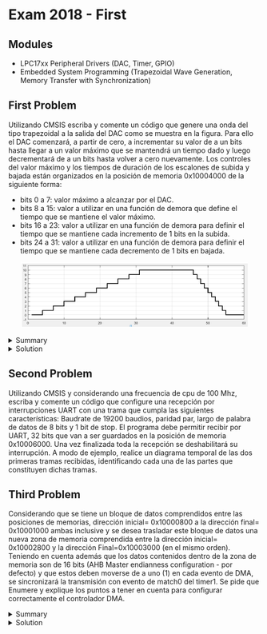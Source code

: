 # Exam 2018 - First

## Modules 

- LPC17xx Peripheral Drivers (DAC, Timer, GPIO)
- Embedded System Programming (Trapezoidal Wave Generation, Memory Transfer with Synchronization)

## First Problem

Utilizando CMSIS escriba y comente un código que genere una onda del tipo trapezoidal a la salida del DAC como se muestra en la figura. Para ello el DAC comenzará, a partir de cero, a incrementar su valor de a un bits hasta llegar a un valor máximo que se mantendrá un tiempo dado y luego decrementará de a un bits hasta volver a cero nuevamente. Los controles del valor máximo y los tiempos de duración de los escalones de subida y bajada están organizados en la posición de memoria 0x10004000 de la siguiente forma:

- bits 0 a 7: valor máximo a alcanzar por el DAC.
- bits 8 a 15: valor a utilizar en una función de demora que define el tiempo que se mantiene el valor máximo.
- bits 16 a 23: valor a utilizar en una función de demora para definir el tiempo que se mantiene cada incremento de 1 bits en la subida.
- bits 24 a 31: valor a utilizar en una función de demora para definir el tiempo que se mantiene cada decremento de 1 bits en bajada.

<p align="center">
  <img src="../.img/e2-2018-ex1.png"/>
</p>

<details><summary>Summary</summary>

Using CMSIS, implement a program that generates a trapezoidal wave on the DAC output of the LPC1769 as shown in the figure. The requirements are:

    1. The DAC output starts at 0, increases in steps of 1 until it reaches a maximum value.
    2. The maximum value is held for a specific duration, then decreases back to 0 in steps of 1.
    3. The maximum value, hold time, rise time, and fall time are configured through memory at address 0x10004000:
       - Bits 0–7: Maximum value for the DAC.
       - Bits 8–15: Time to hold the maximum value (in milliseconds).
       - Bits 16–23: Time for each step increment during the rise phase (in milliseconds).
       - Bits 24–31: Time for each step decrement during the fall phase (in milliseconds).

Considering that:

    1. Code should be commented
    2. Apply engineering criteria if necessary and suitable (with its corresponding justification)

</details>

<details><summary>Solution</summary>

```c
/**
* @file e2-2018-ex1.c
* @brief Solution for the First Problem of the Second 2018 Exam from Digital Electronics 3
* @author Ignacio Ledesma
* @license MIT
* @date 2024-11
*/

#include "LPC17xx.h"
#include "lpc17xx_pinsel.h"
#include "lpc17xx_dac.h"
#include "lpc17xx_timer.h"

// Memory addresses and bit masks
#define CONTROL_ADDRESS 0x10004000
#define MAX_VALUE_BITS 0x000000FF
#define HOLD_TIME_BITS 0x0000FF00
#define RISE_TIME_BITS 0x00FF0000
#define FALL_TIME_BITS 0xFF000000

// Timer match channel
#define MATCH_CHANNEL_0 0

// Global variables
volatile uint8_t match_flag = 0; // Indicates when a timer match occurs

// Function prototypes
void config_pins(void);
void config_dac(void);
void config_timer(void);
void delay_with_timer(uint8_t time);

int main(void) {
    SystemInit(); // Initialize system clock

    // Configure peripherals
    config_pins();
    config_dac();
    config_timer();

    // Load control values from memory
    uint32_t control_values = *((uint32_t*)CONTROL_ADDRESS);
    uint8_t max_value = (control_values & MAX_VALUE_BITS); // Maximum DAC value
    uint8_t min_value = 0; // Minimum DAC value (always 0)
    uint8_t hold_time = (control_values & HOLD_TIME_BITS) >> 8; // Time to hold max value
    uint8_t rise_time = (control_values & RISE_TIME_BITS) >> 16; // Time for each step increment
    uint8_t fall_time = (control_values & FALL_TIME_BITS) >> 24; // Time for each step decrement

    uint16_t dac_value = 0; // DAC output value (8-bit resolution)

    while (1) {
        // Rising phase: Increment DAC value from 0 to max_value
        for (dac_value = 0; dac_value <= max_value; dac_value++) {
            DAC_UpdateValue(LPC_DAC, dac_value); // Update DAC output
            delay_with_timer(rise_time); // Delay between increments
        }

        // Hold phase: Maintain max_value for the specified time
        DAC_UpdateValue(LPC_DAC, max_value);
        delay_with_timer(hold_time);

        // Falling phase: Decrement DAC value from max_value to 0
        for (dac_value = max_value; dac_value > min_value; dac_value--) {
            DAC_UpdateValue(LPC_DAC, dac_value); // Update DAC output
            delay_with_timer(fall_time); // Delay between decrements
        }

        // Settling phase: Maintain 0 for the specified time
        DAC_UpdateValue(LPC_DAC, min_value);
        delay_with_timer(hold_time);
    }

    return 0;
}

/**
 * @brief Configures the DAC output pin (P0.26).
 */
void config_pins(void) {
    PINSEL_CFG_Type pin;
    pin.Portnum = PINSEL_PORT_0;
    pin.Pinnum = PINSEL_PIN_26;
    pin.Funcnum = PINSEL_FUNC_2; // Set pin function as DAC
    pin.Pinmode = PINSEL_PINMODE_TRISTATE; // Tristate mode
    pin.OpenDrain = PINSEL_PINMODE_NORMAL; // Normal mode
    PINSEL_ConfigPin(&pin);
}

/**
 * @brief Configures the DAC peripheral.
 */
void config_dac(void) {
    DAC_CONVERTER_CFG_Type dac;
    dac.CNT_ENA = RESET; // Disable DAC counter
    dac.DMA_ENA = RESET; // Disable DMA
    dac.DBLBUF_ENA = RESET; // Disable double buffering
    DAC_ConfigDAConverterControl(LPC_DAC, &dac);
    DAC_Init(LPC_DAC); // Initialize DAC
}

/**
 * @brief Configures Timer0 for generating delays.
 */
void config_timer(void) {
    TIM_TIMERCFG_Type timer;
    TIM_MATCHCFG_Type match;

    // Configure Timer0 with a 1ms resolution
    timer.PrescaleOption = TIM_PRESCALE_USVAL; // Use microsecond prescaler
    timer.PrescaleValue = 1000; // 1ms resolution
    TIM_Init(LPC_TIM0, TIM_TIMER_MODE, &timer);

    // Configure match settings for Timer0
    match.MatchChannel = MATCH_CHANNEL_0;
    match.IntOnMatch = ENABLE; // Enable interrupt on match
    match.StopOnMatch = ENABLE; // Stop timer on match
    match.ResetOnMatch = ENABLE; // Reset timer on match
    TIM_ConfigMatch(LPC_TIM0, &match);

    // Enable Timer0 interrupt in the NVIC
    NVIC_EnableIRQ(TIMER0_IRQn);
}

/**
 * @brief Delays execution using Timer0.
 * @param time Time in milliseconds to delay.
 */
void delay_with_timer(uint8_t time) {
    match_flag = 0; // Reset match flag
    TIM_UpdateMatchValue(LPC_TIM0, MATCH_CHANNEL_0, time); // Set match value
    TIM_Cmd(LPC_TIM0, ENABLE); // Start Timer0
    while (!match_flag); // Wait until match flag is set
}

/**
 * @brief Timer0 interrupt handler.
 */
void TIMER0_IRQHandler(void) {
    if (TIM_GetIntStatus(LPC_TIM0, TIM_MR0_INT)) { // Check if match occurred
        TIM_ClearIntPending(LPC_TIM0, TIM_MR0_INT); // Clear interrupt flag
        match_flag = 1; // Set match flag
    }
}
```
</details>

## Second Problem

Utilizando CMSIS y considerando una frecuencia de cpu de 100 Mhz, escriba y comente un código que configure una recepción por interrupciones UART con una trama que cumpla las siguientes características: Baudrate de 19200 baudios, paridad par, largo de palabra de datos de 8 bits y 1 bit de stop.
El programa debe permitir recibir por UART, 32 bits que van a ser guardados en la posición de memoria 0x10006000. Una vez finalizada toda la recepción se deshabilitará su interrupción.
A modo de ejemplo, realice un diagrama temporal de las dos primeras tramas recibidas, identificando cada una de las partes que constituyen dichas tramas.

## Third Problem

Considerando que se tiene un bloque de datos comprendidos entre las posiciones de memorias, dirección inicial= 0x10000800 a la dirección final= 0x10001000 ambas inclusive y se desea trasladar este bloque de datos una nueva zona de memoria comprendida entre la dirección inicial= 0x10002800 y la dirección Final=0x10003000 (en el mismo orden). Teniendo en cuenta además que los datos contenidos dentro de la zona de memoria son de 16 bits (AHB Master endianness configuration - por defecto) y que estos deben moverse de a uno (1) en cada evento de DMA, se sincronizará la transmisión con evento de match0 del timer1.
Se pide que Enumere y explique los puntos a tener en cuenta para configurar correctamente el controlador DMA.

<details><summary>Summary</summary>

This problem involves transferring a block of data from memory address 0x10000800 to 0x10001000 into a new memory area starting at 0x10002800 and ending at 0x10003000. The key requirements are:

    1. Data width is 16 bits (2 bytes -> default AHB Master endianness configuration).
    2. The transfer must occur one word at a time, triggered by the Match0 event of Timer1.
    3. Use DMA (Direct Memory Access) to handle the data transfer efficiently.

</details>

<details><summary>Solution</summary>

## Points to Consider for Proper DMA Configuration

### 1. **Source and Destination Addresses**
- **Source Address:** The block of data starts at **0x10000800** and ends at **0x10001000**. These are the initial locations of the data to be transferred.
- **Destination Address:** The block of data must be copied to the range **0x10002800** to **0x10003000**. These are the target memory addresses for the data.

### 2. **Block Size, Data Width, and Number of Transfers**
- The total block size is:  

   $$0x10003000 - 0x10002800 = 0x200 bytes = 512 \text{ bytes}$$

- The data width is **16 bits** (2 bytes per word) as required by the **AHB Master endianness configuration**.
- The total number of transfers required is:  
  $$\frac{512 \text{ bytes}}{2 \text{ bytes per transfer}} = 256 \text{ transfers} $$

### 3. **DMA Transfer Mode**
- The DMA should be configured in **Memory-to-Memory (M2M)** mode. This mode allows data to be read from a source memory location and copied to a destination memory location.

### 4. **Linked List Item (LLI) Structure**
- A **Linked List Item (LLI)** must be configured to:
  - Iterate through the source and destination memory blocks automatically after each transfer.
  - Optionally generate an **interrupt** after each transfer is completed to track the progress of the operation.
  - This ensures efficient and well-organized data transfers without manual intervention.

### 5. **Synchronization with Timer1**
- The DMA transfers must be synchronized with the **Match0 event** of **Timer1**.
- The Timer1 match event will act as a trigger, ensuring that the DMA performs a transfer only when this event occurs.
- To achieve this, the Timer1 interrupt is configured to trigger the DMA controller upon each match event.

## Code Implementation

```c
/**
* @file e2-2018-ex3.c
* @brief Solution for the Third Problem of the Second 2018 Exam from Digital Electronics 3
* @author Ignacio Ledesma
* @license MIT
* @date 2024-11
*/

#include "LPC17xx.h"
#include "lpc17xx_gpdma.h"
#include "lpc17xx_timer.h"

// Memory addresses
#define SRC_ADDRESS 0x10000800
#define DST_ADDRESS 0x10002800

// DMA definitions
#define DMA_CHANNEL_0 0
#define REQUIRED_TRANSFERS 256 // Total transfers: 512 bytes / 2 bytes per transfer = 256

// Global variables
volatile uint16_t remaining_transfers = REQUIRED_TRANSFERS;

// DMA and LLI structures
GPDMA_Channel_CFG_Type dma;
GPDMA_LLI_Type lli;

/**
 * @brief Configures DMA for memory-to-memory transfer with 16-bit data width.
 */
void configure_dma(void) {
    // Configure Linked List Item (LLI)
    lli.SrcAddr = (uint32_t)SRC_ADDRESS;
    lli.DstAddr = (uint32_t)DST_ADDRESS;
    lli.NextLLI = (uint32_t)&lli; // Self-linked for repeated transfers
    lli.Control = (1 << 0)  // Transfer size = 1 (one halfword per transfer)
                | (1 << 17) // Source transfer width = 16 bits
                | (1 << 21) // Destination transfer width = 16 bits
                | (1 << 25) // Increment source address after each transfer
                | (1 << 26) // Increment destination address after each transfer
                | (1 << 31); // Enable interrupt on transfer completion

    // Configure DMA channel
    dma.ChannelNum = DMA_CHANNEL_0;
    dma.TransferSize = 1; // Transfer 1 halfword at a time
    dma.TransferWidth = GPDMA_WIDTH_HALFWORD;
    dma.SrcMemAddr = (uint32_t)SRC_ADDRESS;
    dma.DstMemAddr = (uint32_t)DST_ADDRESS;
    dma.TransferType = GPDMA_TRANSFERTYPE_M2M;
    dma.DMALLI = (uint32_t)&lli; // Linked List Item address
    dma.SrcConn = 0; // No peripheral for source
    dma.DstConn = 0; // No peripheral for destination

    // Initialize DMA
    GPDMA_Init();
    GPDMA_Setup(&dma);

    // Enable DMA interrupt
    NVIC_EnableIRQ(DMA_IRQn);
    NVIC_SetPriority(DMA_IRQn, 0);
}

/**
 * @brief Configures Timer1 for Match0 event generation.
 */
void configure_timer1(void) {
    TIM_TIMERCFG_Type timer_cfg;
    TIM_MATCHCFG_Type match_cfg;

    // Configure Timer1 to increment every 1 us
    timer_cfg.PrescaleOption = TIM_PRESCALE_USVAL;
    timer_cfg.PrescaleValue = 1; // Timer ticks every 1 us
    TIM_Init(LPC_TIM1, TIM_TIMER_MODE, &timer_cfg);

    // Configure Match0 to generate events every 1 ms
    match_cfg.MatchChannel = 0;
    match_cfg.IntOnMatch = ENABLE;
    match_cfg.ResetOnMatch = ENABLE;
    match_cfg.StopOnMatch = DISABLE;
    match_cfg.MatchValue = 1000; // Match event every 1 ms
    TIM_ConfigMatch(LPC_TIM1, &match_cfg);

    // Enable Timer1 interrupt
    NVIC_EnableIRQ(TIMER1_IRQn);
    NVIC_SetPriority(TIMER1_IRQn, 3);
}

/**
 * @brief Timer1 Match0 interrupt handler.
 *        Triggers the DMA for the next transfer.
 */
void TIMER1_IRQHandler(void) {
    if (TIM_GetIntStatus(LPC_TIM1, TIM_MR0_INT)) {
        GPDMA_ChannelCmd(DMA_CHANNEL_0, ENABLE); // Trigger DMA transfer
        TIM_ClearIntPending(LPC_TIM1, TIM_MR0_INT); // Clear Timer1 interrupt flag
    }
}

/**
 * @brief DMA interrupt handler.
 *        Tracks the number of remaining transfers.
 */
void DMA_IRQHandler(void) {
    if (GPDMA_IntGetStatus(GPDMA_STATCLR_INTTC, DMA_CHANNEL_0)) {
        remaining_transfers--;

        // Check if all transfers are complete
        if (remaining_transfers == 0) {
            TIM_Cmd(LPC_TIM1, DISABLE); // Stop Timer1
        } else {
            GPDMA_ClearIntPending(GPDMA_STATCLR_INTTC, DMA_CHANNEL_0); // Clear DMA interrupt flag
        }
    }
}

int main(void) {
    SystemInit(); // Initialize system clock

    configure_timer1(); // Configure Timer1
    configure_dma();    // Configure DMA

    TIM_Cmd(LPC_TIM1, ENABLE); // Start Timer1

    while (1) {
        // Wait for DMA to complete transfers
        __WFI();
    }

    return 0;
}
```

</details>